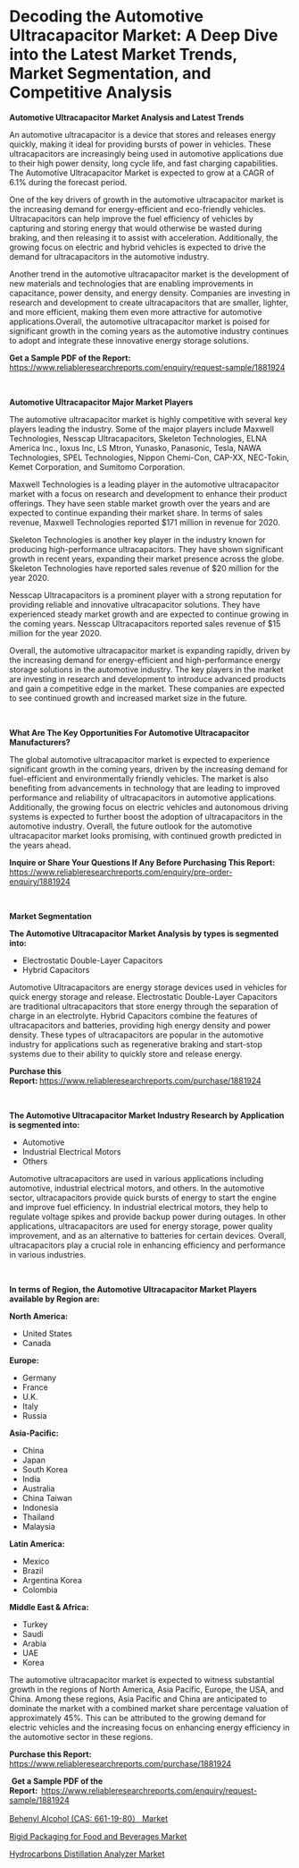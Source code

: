 <p><h1>Decoding the Automotive Ultracapacitor Market: A Deep Dive into the Latest Market Trends, Market Segmentation, and Competitive Analysis</h1></p><p><strong>Automotive Ultracapacitor Market Analysis and Latest Trends</strong></p>
<p><p>An automotive ultracapacitor is a device that stores and releases energy quickly, making it ideal for providing bursts of power in vehicles. These ultracapacitors are increasingly being used in automotive applications due to their high power density, long cycle life, and fast charging capabilities. The Automotive Ultracapacitor Market is expected to grow at a CAGR of 6.1% during the forecast period.</p><p>One of the key drivers of growth in the automotive ultracapacitor market is the increasing demand for energy-efficient and eco-friendly vehicles. Ultracapacitors can help improve the fuel efficiency of vehicles by capturing and storing energy that would otherwise be wasted during braking, and then releasing it to assist with acceleration. Additionally, the growing focus on electric and hybrid vehicles is expected to drive the demand for ultracapacitors in the automotive industry.</p><p>Another trend in the automotive ultracapacitor market is the development of new materials and technologies that are enabling improvements in capacitance, power density, and energy density. Companies are investing in research and development to create ultracapacitors that are smaller, lighter, and more efficient, making them even more attractive for automotive applications.Overall, the automotive ultracapacitor market is poised for significant growth in the coming years as the automotive industry continues to adopt and integrate these innovative energy storage solutions.</p></p>
<p><strong>Get a Sample PDF of the Report:&nbsp;</strong> <a href="https://www.reliableresearchreports.com/enquiry/request-sample/1881924">https://www.reliableresearchreports.com/enquiry/request-sample/1881924</a></p>
<p>&nbsp;</p>
<p><strong>Automotive Ultracapacitor Major Market Players</strong></p>
<p><p>The automotive ultracapacitor market is highly competitive with several key players leading the industry. Some of the major players include Maxwell Technologies, Nesscap Ultracapacitors, Skeleton Technologies, ELNA America Inc., Ioxus Inc, LS Mtron, Yunasko, Panasonic, Tesla, NAWA Technologies, SPEL Technologies, Nippon Chemi-Con, CAP-XX, NEC-Tokin, Kemet Corporation, and Sumitomo Corporation.</p><p>Maxwell Technologies is a leading player in the automotive ultracapacitor market with a focus on research and development to enhance their product offerings. They have seen stable market growth over the years and are expected to continue expanding their market share. In terms of sales revenue, Maxwell Technologies reported $171 million in revenue for 2020.</p><p>Skeleton Technologies is another key player in the industry known for producing high-performance ultracapacitors. They have shown significant growth in recent years, expanding their market presence across the globe. Skeleton Technologies have reported sales revenue of $20 million for the year 2020.</p><p>Nesscap Ultracapacitors is a prominent player with a strong reputation for providing reliable and innovative ultracapacitor solutions. They have experienced steady market growth and are expected to continue growing in the coming years. Nesscap Ultracapacitors reported sales revenue of $15 million for the year 2020.</p><p>Overall, the automotive ultracapacitor market is expanding rapidly, driven by the increasing demand for energy-efficient and high-performance energy storage solutions in the automotive industry. The key players in the market are investing in research and development to introduce advanced products and gain a competitive edge in the market. These companies are expected to see continued growth and increased market size in the future.</p></p>
<p>&nbsp;</p>
<p><strong>What Are The Key Opportunities For Automotive Ultracapacitor Manufacturers?</strong></p>
<p><p>The global automotive ultracapacitor market is expected to experience significant growth in the coming years, driven by the increasing demand for fuel-efficient and environmentally friendly vehicles. The market is also benefiting from advancements in technology that are leading to improved performance and reliability of ultracapacitors in automotive applications. Additionally, the growing focus on electric vehicles and autonomous driving systems is expected to further boost the adoption of ultracapacitors in the automotive industry. Overall, the future outlook for the automotive ultracapacitor market looks promising, with continued growth predicted in the years ahead.</p></p>
<p><strong>Inquire or Share Your Questions If Any Before Purchasing This Report:</strong> <a href="https://www.reliableresearchreports.com/enquiry/pre-order-enquiry/1881924">https://www.reliableresearchreports.com/enquiry/pre-order-enquiry/1881924</a></p>
<p>&nbsp;</p>
<p><strong>Market Segmentation</strong></p>
<p><strong>The Automotive Ultracapacitor Market Analysis by types is segmented into:</strong></p>
<p><ul><li>Electrostatic Double-Layer Capacitors</li><li>Hybrid Capacitors</li></ul></p>
<p><p>Automotive Ultracapacitors are energy storage devices used in vehicles for quick energy storage and release. Electrostatic Double-Layer Capacitors are traditional ultracapacitors that store energy through the separation of charge in an electrolyte. Hybrid Capacitors combine the features of ultracapacitors and batteries, providing high energy density and power density. These types of ultracapacitors are popular in the automotive industry for applications such as regenerative braking and start-stop systems due to their ability to quickly store and release energy.</p></p>
<p><strong>Purchase this Report:&nbsp;</strong><a href="https://www.reliableresearchreports.com/purchase/1881924">https://www.reliableresearchreports.com/purchase/1881924</a></p>
<p>&nbsp;</p>
<p><strong>The Automotive Ultracapacitor Market Industry Research by Application is segmented into:</strong></p>
<p><ul><li>Automotive</li><li>Industrial Electrical Motors</li><li>Others</li></ul></p>
<p><p>Automotive ultracapacitors are used in various applications including automotive, industrial electrical motors, and others. In the automotive sector, ultracapacitors provide quick bursts of energy to start the engine and improve fuel efficiency. In industrial electrical motors, they help to regulate voltage spikes and provide backup power during outages. In other applications, ultracapacitors are used for energy storage, power quality improvement, and as an alternative to batteries for certain devices. Overall, ultracapacitors play a crucial role in enhancing efficiency and performance in various industries.</p></p>
<p>&nbsp;</p>
<p><strong>In terms of Region, the Automotive Ultracapacitor Market Players available by Region are:</strong></p>
<p>
    <p> <strong> North America: </strong>
        <ul>
            <li>United States</li>
            <li>Canada</li>
        </ul>
        </p> 
    <p> <strong> Europe: </strong>
        <ul>
            <li>Germany</li>
            <li>France</li>
            <li>U.K.</li>
            <li>Italy</li>
            <li>Russia</li>
        </ul>
        </p> 
    <p> <strong> Asia-Pacific: </strong>
        <ul>
            <li>China</li>
            <li>Japan</li>
            <li>South Korea</li>
            <li>India</li>
            <li>Australia</li>
            <li>China Taiwan</li>
            <li>Indonesia</li>
            <li>Thailand</li>
            <li>Malaysia</li>
        </ul>
        </p> 
    <p> <strong> Latin America: </strong>
        <ul>
            <li>Mexico</li>
            <li>Brazil</li>
            <li>Argentina Korea</li>
            <li>Colombia</li>
        </ul>
        </p> 
    <p> <strong> Middle East & Africa: </strong>
        <ul>
            <li>Turkey</li>
            <li>Saudi</li>
            <li>Arabia</li>
            <li>UAE</li>
            <li>Korea</li>
        </ul>
    </p>
    </p>
<p><p>The automotive ultracapacitor market is expected to witness substantial growth in the regions of North America, Asia Pacific, Europe, the USA, and China. Among these regions, Asia Pacific and China are anticipated to dominate the market with a combined market share percentage valuation of approximately 45%. This can be attributed to the growing demand for electric vehicles and the increasing focus on enhancing energy efficiency in the automotive sector in these regions.</p></p>
<p><strong>Purchase this Report: </strong><a href="https://www.reliableresearchreports.com/purchase/1881924">https://www.reliableresearchreports.com/purchase/1881924</a></p>
<p>&nbsp;<strong>Get a Sample PDF of the Report:&nbsp;&nbsp;</strong><a href="https://www.reliableresearchreports.com/enquiry/request-sample/1881924">https://www.reliableresearchreports.com/enquiry/request-sample/1881924</a></p>
<p><strong></strong></p>
<p><p><a href="https://view.publitas.com/reportprime-1/behenyl-alcohol-cas-661-19-80-market-offers-provide-insightful-data-for-the-time-period-from-2023-to-2030-and-also-provide-analysis-based-on-application-type-and-region/">Behenyl Alcohol (CAS: 661-19-80） Market</a></p><p><a href="https://view.publitas.com/reportprime-1/rigid-packaging-for-food-and-beverages-market-size-growth-outlook-from-2023-to-2030-projecting-at-markets-trends-analysis-by-application-regional-outlook-and-revenue/">Rigid Packaging for Food and Beverages Market</a></p><p><a href="https://view.publitas.com/reportprime-1/hydrocarbons-distillation-analyzer-market-insights-market-players-and-forecast-till-2030/">Hydrocarbons Distillation Analyzer Market</a></p></p>